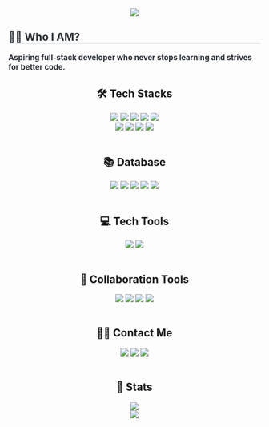 <div align="center">
    <img src="https://capsule-render.vercel.app/api?type=waving&color=0:7cc5fe,100:0091ff&height=180&text=Yeongseo's%20GitHub&animation=fadeIn&fontColor=e0eaff&fontSize=70" />
</div>
<div style="text-align: left;"> 
    <h2 style="border-bottom: 1px solid #d8dee4; color: #282d33;">🙋‍♀️ Who I AM?</h2>  
    <div style="font-weight: 700; font-size: 15px; text-align: left; color: #282d33;">Aspiring full-stack developer who never stops learning and strives for better code.</div> 
</div>
<div align="center"> 
    <h2>🛠️ Tech Stacks</h2>  
    <div>
        <img src="https://img.shields.io/badge/html5-%23E34F26.svg?&style=for-the-badge&logo=html5&logoColor=white" />
        <img src="https://img.shields.io/badge/css3-%231572B6.svg?&style=for-the-badge&logo=css3&logoColor=white" />
        <img src="https://img.shields.io/badge/Bootstrap-7952B3?style=for-the-badge&logo=Bootstrap&logoColor=white"/> 
        <img src="https://img.shields.io/badge/Javascript-F7DF1E?style=for-the-badge&logo=Javascript&logoColor=white"/>        
        <img src="https://img.shields.io/badge/jQuery-0769AD?style=for-the-badge&logo=jQuery&logoColor=white"/></br>
        <img src="https://img.shields.io/badge/vue.js-%234FC08D.svg?&style=for-the-badge&logo=vue.js&logoColor=white" />
        <img src="https://img.shields.io/badge/java-%23007396.svg?&style=for-the-badge&logo=java&logoColor=white" />          
        <img src="https://img.shields.io/badge/Spring Boot-6DB33F?style=for-the-badge&logo=Spring Boot&logoColor=white"/>
        <img src="https://img.shields.io/badge/Spring-6DB33F?style=for-the-badge&logo=Spring&logoColor=white"/>
    </div>
</div></br>

<div align="center">
    <h2>📚 Database</h2>  
    <div>
        <img src="https://img.shields.io/badge/postgresql-%23336791.svg?&style=for-the-badge&logo=postgresql&logoColor=white" />
        <img src="https://img.shields.io/badge/Oracle-F80000?style=for-the-badge&logo=Oracle&logoColor=white"/>
        <img src="https://img.shields.io/badge/mysql-%234479A1.svg?&style=for-the-badge&logo=mysql&logoColor=white" />
        <img src="https://img.shields.io/badge/sqlite-%23003B57.svg?&style=for-the-badge&logo=sqlite&logoColor=white" />
        <img src="https://img.shields.io/badge/influxdb-%2322ADF6.svg?&style=for-the-badge&logo=influxdb&logoColor=white" />
    </div>
</div></br>

<div align="center">
    <h2>💻 Tech Tools</h2>  
    <div>
        <img src="https://img.shields.io/badge/visual%20studio%20code-%23007ACC.svg?&style=for-the-badge&logo=visual%20studio%20code&logoColor=white" />
        <img src="https://img.shields.io/badge/eclipse%20ide-%232C2255.svg?&style=for-the-badge&logo=eclipse%20ide&logoColor=white" />
    </div>
</div></br>

<div align="center">
    <h2>👭 Collaboration Tools</h2>  
    <div>
        <img src="https://img.shields.io/badge/Git-F05032?style=for-the-badge&logo=Git&logoColor=white"/>
        <img src="https://img.shields.io/badge/Github-181717?style=for-the-badge&logo=Github&logoColor=white"/>
        <img src="https://img.shields.io/badge/Notion-000000?style=for-the-badge&logo=Notion&logoColor=white"/>
        <img src="https://img.shields.io/badge/subversion-%23809CC9.svg?&style=for-the-badge&logo=subversion&logoColor=white" />
    </div>
</div></br>

<div align="center">
    <h2>🧑‍💻 Contact Me</h2>  
    <div>
        <a href="https://flame-steam-63f.notion.site/1a425e53dc0280b181e5db2c25376732?pvs=4"> 
            <img src="https://img.shields.io/badge/Notion-000000?style=for-the-badge&logo=Notion&logoColor=white"> 
        </a>
        <a href="mailto:sinyeongseo92@gmail.com"> 
            <img src="https://img.shields.io/badge/Gmail-EA4335?style=for-the-badge&logo=Gmail&logoColor=white"> 
        </a>
        <a href="https://velog.io/@olaf__/posts"> 
            <img src="https://img.shields.io/badge/Velog-20C997?style=for-the-badge&logo=Velog&logoColor=white"> 
        </a>
    </div>
</div></br>

<div align="center">
    <h2>🏅 Stats</h2>  
    <div>
        <img src="https://github-readme-stats.vercel.app/api?username=Sinyeongseo&bg_color=60,b8e0ff,85c4ff&title_color=ffffff&text_color=ffffff"/> <br>
        <img src="https://github-readme-stats.vercel.app/api/top-langs/?username=Sinyeongseo&layout=compact&bg_color=60,b8e0ff,85c4ff&title_color=ffffff&text_color=ffffff"/>
    </div>
</div>




    
